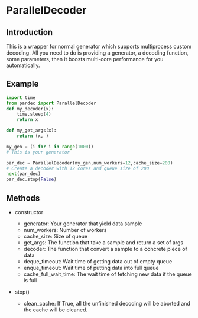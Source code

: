 # ParallelDecoder

## Introduction
This is a wrapper for normal generator which supports multiprocess
custom decoding. All you need to do is providing a generator, a decoding
 function, some parameters, then it boosts multi-core performance 
 for you automatically.
 
## Example
```python
import time
from pardec import ParallelDecoder
def my_decoder(x):
    time.sleep(4)
    return x

def my_get_args(x):
    return (x, )

my_gen = (i for i in range(1000)) 
# This is your generator

par_dec = ParallelDecoder(my_gen,num_workers=12,cache_size=200)
# Create a decoder with 12 cores and queue size of 200
next(par_dec)
par_dec.stop(False)


``` 

## Methods 
- constructor
    - generator: Your generator that yield data sample
    - num_workers: Number of workers
    - cache_size: Size of queue
    - get_args: The function that take a sample and return a set of args
    - decoder: The function that convert a sample to a concrete piece of data
    - deque_timeout: Wait time of getting data out of empty queue
    - enque_timeout: Wait time of putting data into full queue
    - cache_full_wait_time: The wait time of fetching new data if the queue is full

- stop()
    - clean_cache: If True, all the unfinished decoding will be 
                    aborted and the cache will be cleaned.

